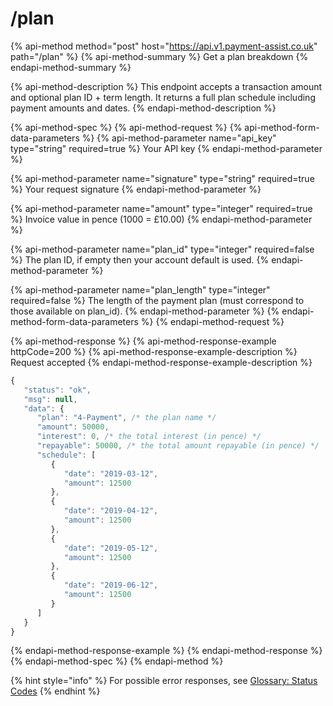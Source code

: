 # /plan

{% api-method method="post" host="https://api.v1.payment-assist.co.uk" path="/plan" %}
{% api-method-summary %}
Get a plan breakdown
{% endapi-method-summary %}

{% api-method-description %}
This endpoint accepts a transaction amount and optional plan ID + term length. It returns a full plan schedule including payment amounts and dates.
{% endapi-method-description %}

{% api-method-spec %}
{% api-method-request %}
{% api-method-form-data-parameters %}
{% api-method-parameter name="api\_key" type="string" required=true %}
Your API key
{% endapi-method-parameter %}

{% api-method-parameter name="signature" type="string" required=true %}
Your request signature
{% endapi-method-parameter %}

{% api-method-parameter name="amount" type="integer" required=true %}
Invoice value in pence \(1000 = £10.00\)
{% endapi-method-parameter %}

{% api-method-parameter name="plan\_id" type="integer" required=false %}
The plan ID, if empty then your account default is used.
{% endapi-method-parameter %}

{% api-method-parameter name="plan\_length" type="integer" required=false %}
The length of the payment plan \(must correspond to those available on plan\_id\).
{% endapi-method-parameter %}
{% endapi-method-form-data-parameters %}
{% endapi-method-request %}

{% api-method-response %}
{% api-method-response-example httpCode=200 %}
{% api-method-response-example-description %}
Request accepted
{% endapi-method-response-example-description %}

```javascript
{  
   "status": "ok",
   "msg": null,
   "data": {  
      "plan": "4-Payment", /* the plan name */
      "amount": 50000,
      "interest": 0, /* the total interest (in pence) */
      "repayable": 50000, /* the total amount repayable (in pence) */
      "schedule": [  
         {  
            "date": "2019-03-12",
            "amount": 12500
         },
         {  
            "date": "2019-04-12",
            "amount": 12500
         },
         {  
            "date": "2019-05-12",
            "amount": 12500
         },
         {  
            "date": "2019-06-12",
            "amount": 12500
         }
      ]
   }
}
```
{% endapi-method-response-example %}
{% endapi-method-response %}
{% endapi-method-spec %}
{% endapi-method %}

{% hint style="info" %}
For possible error responses, see [Glossary: Status Codes](../glossary.md#status-codes)
{% endhint %}


